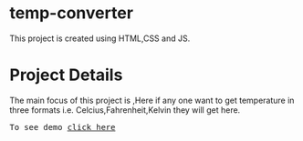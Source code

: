 # temp-converter
This project is created using HTML,CSS and JS. 
<h1>Project Details</h1>
The main focus of this project is ,Here if any one want to get temperature in three formats i.e. Celcius,Fahrenheit,Kelvin they will get here.
<pre>To see demo <a href="https://rdm123.github.io/temp-converter/">click here</a></pre>
